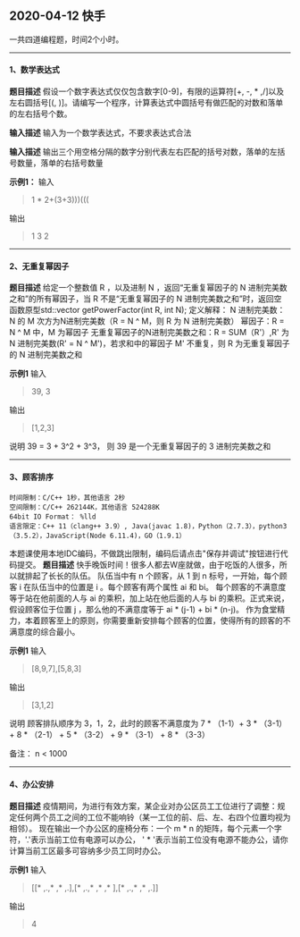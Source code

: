 ## 2020-04-12 快手
一共四道编程题，时间2个小时。

----------------
#### 1、数学表达式
**题目描述**
假设一个数字表达式仅仅包含数字[0-9]，有限的运算符[+, -, * ,/]以及左右圆括号[(, )]。请编写一个程序，计算表达式中圆括号有做匹配的对数和落单的左右括号个数。

**输入描述**
输入为一个数学表达式，不要求表达式合法

**输入描述**
输出三个用空格分隔的数字分别代表左右匹配的括号对数，落单的左括号数量，落单的右括号数量

**示例1：**
输入
>1 * 2+(3+3)))(((

输出
>1 3 2

----------------
#### 2、无重复幂因子
**题目描述**
给定一个整数值 R ，以及进制 N ，返回“无重复幂因子的 N 进制完美数之和”的所有幂因子，当 R 不是“无重复幂因子的 N 进制完美数之和”时，返回空
    函数原型std::vector<int> getPowerFactor(int R, int N);
定义解释：
    N 进制完美数：N 的 M 次方为N进制完美数（R = N ^ M，则 R 为 N 进制完美数）
    幂因子：R = N ^ M 中，M 为幂因子
    无重复幂因子的N进制完美数之和：R = SUM（R'）,R' 为 N 进制完美数(R' = N ^ M')，若求和中的幂因子 M' 不重复，则 R 为无重复幂因子的 N 进制完美数之和

**示例1**
输入
>39, 3

输出
>[1,2,3]

说明
39 = 3 + 3^2 + 3^3， 则 39 是一个无重复幂因子的 3 进制完美数之和

----------------
#### 3、顾客排序
```
时间限制：C/C++ 1秒，其他语言 2秒
空间限制：C/C++ 262144K，其他语言 524288K
64bit IO Format： %lld
语言限定：C++ 11（clang++ 3.9）, Java(javac 1.8)，Python（2.7.3），python3（3.5.2），JavaScript(Node 6.11.4)，GO（1.9.1）
```
本题课使用本地IDC编码，不做跳出限制，编码后请点击"保存并调试"按钮进行代码提交。
**题目描述**
快手晚饭时间！很多人都去W座就做，由于吃饭的人很多，所以就排起了长长的队伍。
队伍当中有 n 个顾客，从 1 到 n 标号，一开始，每个顾客 i 在队伍当中的位置是 i 。每个顾客有两个属性 ai 和 bi。
每个顾客的不满意度等于站在他前面的人与 ai 的乘积，加上站在他后面的人与 bi 的乘积。正式来说，假设顾客位于位置 j ，那么他的不满意度等于 ai * (j-1) + bi * (n-j)。
作为食堂精力，本着顾客至上的原则，你需要重新安排每个顾客的位置，使得所有的顾客的不满意度的综合最小。

**示例1**
输入
>[8,9,7],[5,8,3]

输出
>[3,1,2]

说明
顾客排队顺序为 3，1，2，此时的顾客不满意度为 7 * （1-1）+ 3 * （3-1） + 8 * （2-1） + 5 * （3-2） + 9 * （3-1） + 8 * （3-3）

备注：
n < 1000

----------------
#### 4、办公安排
**题目描述**
疫情期间，为进行有效方案，某企业对办公区员工工位进行了调整：规定任何两个员工之间的工位不能响铃（某一工位的前、后、左、右四个位置均视为相邻）。
现在输出一个办公区的座椅分布：一个 m * n 的矩阵，每个元素一个字符，'.'表示当前工位有电源可以办公， ' * '表示当前工位没有电源不能办公，请你计算当前工区最多可容纳多少员工同时办公。

**示例1**
输入
>[[* ,.,* ,* ,.],[* ,.,* ,* ,* ],[* ,.,* ,* ,.]]

输出
>4


